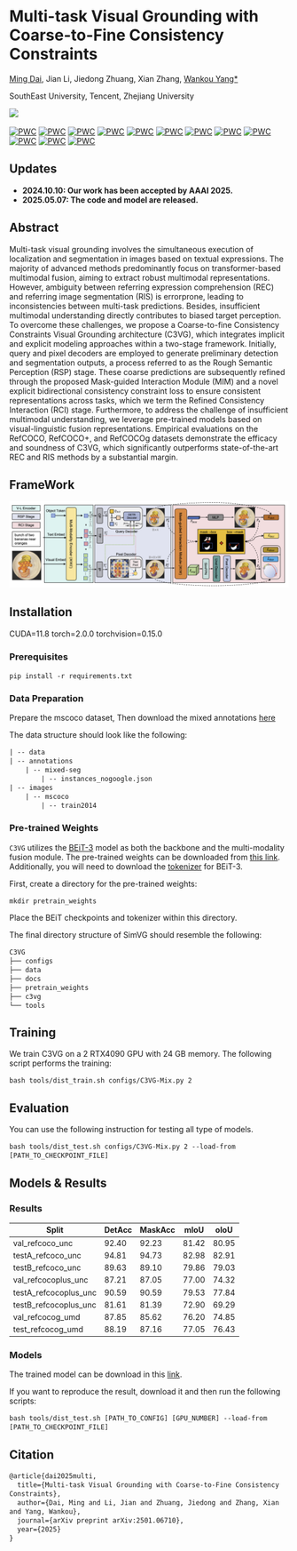 # Multi-task Visual Grounding with Coarse-to-Fine Consistency Constraints

[Ming Dai](https://dmmm1997.github.io/), Jian Li, Jiedong Zhuang, Xian Zhang, [Wankou Yang*](https://automation.seu.edu.cn/ywk/main.psp)

SouthEast University, Tencent, Zhejiang University

<a href='https://arxiv.org/pdf/2501.06710'><img src='https://img.shields.io/badge/ArXiv-2501.06710-red'></a>

[![PWC](https://img.shields.io/endpoint.svg?url=https://paperswithcode.com/badge/multi-task-visual-grounding-with-coarse-to/referring-expression-comprehension-on-refcoco)](https://paperswithcode.com/sota/referring-expression-comprehension-on-refcoco?p=multi-task-visual-grounding-with-coarse-to)
[![PWC](https://img.shields.io/endpoint.svg?url=https://paperswithcode.com/badge/multi-task-visual-grounding-with-coarse-to/referring-expression-segmentation-on-refcoco-8)](https://paperswithcode.com/sota/referring-expression-segmentation-on-refcoco-8?p=multi-task-visual-grounding-with-coarse-to)
[![PWC](https://img.shields.io/endpoint.svg?url=https://paperswithcode.com/badge/multi-task-visual-grounding-with-coarse-to/referring-expression-segmentation-on-refcoco-9)](https://paperswithcode.com/sota/referring-expression-segmentation-on-refcoco-9?p=multi-task-visual-grounding-with-coarse-to)
[![PWC](https://img.shields.io/endpoint.svg?url=https://paperswithcode.com/badge/multi-task-visual-grounding-with-coarse-to/referring-expression-segmentation-on-refcoco-5)](https://paperswithcode.com/sota/referring-expression-segmentation-on-refcoco-5?p=multi-task-visual-grounding-with-coarse-to)
[![PWC](https://img.shields.io/endpoint.svg?url=https://paperswithcode.com/badge/multi-task-visual-grounding-with-coarse-to/referring-expression-segmentation-on-refcoco-3)](https://paperswithcode.com/sota/referring-expression-segmentation-on-refcoco-3?p=multi-task-visual-grounding-with-coarse-to)
[![PWC](https://img.shields.io/endpoint.svg?url=https://paperswithcode.com/badge/multi-task-visual-grounding-with-coarse-to/referring-expression-comprehension-on-refcoco-1)](https://paperswithcode.com/sota/referring-expression-comprehension-on-refcoco-1?p=multi-task-visual-grounding-with-coarse-to)
[![PWC](https://img.shields.io/endpoint.svg?url=https://paperswithcode.com/badge/multi-task-visual-grounding-with-coarse-to/referring-expression-segmentation-on-refcocog-1)](https://paperswithcode.com/sota/referring-expression-segmentation-on-refcocog-1?p=multi-task-visual-grounding-with-coarse-to)
[![PWC](https://img.shields.io/endpoint.svg?url=https://paperswithcode.com/badge/multi-task-visual-grounding-with-coarse-to/referring-expression-segmentation-on-refcoco-4)](https://paperswithcode.com/sota/referring-expression-segmentation-on-refcoco-4?p=multi-task-visual-grounding-with-coarse-to)
[![PWC](https://img.shields.io/endpoint.svg?url=https://paperswithcode.com/badge/multi-task-visual-grounding-with-coarse-to/referring-expression-comprehension-on-1)](https://paperswithcode.com/sota/referring-expression-comprehension-on-1?p=multi-task-visual-grounding-with-coarse-to)
[![PWC](https://img.shields.io/endpoint.svg?url=https://paperswithcode.com/badge/multi-task-visual-grounding-with-coarse-to/referring-expression-comprehension-on)](https://paperswithcode.com/sota/referring-expression-comprehension-on?p=multi-task-visual-grounding-with-coarse-to)
[![PWC](https://img.shields.io/endpoint.svg?url=https://paperswithcode.com/badge/multi-task-visual-grounding-with-coarse-to/referring-expression-segmentation-on-refcocog)](https://paperswithcode.com/sota/referring-expression-segmentation-on-refcocog?p=multi-task-visual-grounding-with-coarse-to)
[![PWC](https://img.shields.io/endpoint.svg?url=https://paperswithcode.com/badge/multi-task-visual-grounding-with-coarse-to/referring-expression-segmentation-on-refcoco)](https://paperswithcode.com/sota/referring-expression-segmentation-on-refcoco?p=multi-task-visual-grounding-with-coarse-to)


## Updates

- **2024.10.10: Our work has been accepted by AAAI 2025.**
- **2025.05.07: The code and model are released.**

## Abstract

Multi-task visual grounding involves the simultaneous execution of localization and segmentation in images based on textual expressions. The majority of advanced methods predominantly focus on transformer-based multimodal fusion, aiming to extract robust multimodal representations. However, ambiguity between referring expression comprehension (REC) and referring image segmentation (RIS) is errorprone, leading to inconsistencies between multi-task predictions. Besides, insufficient multimodal understanding directly contributes to biased target perception. To overcome these challenges, we propose a Coarse-to-fine Consistency Constraints Visual Grounding architecture (C3VG), which integrates implicit and explicit modeling approaches within a two-stage framework. Initially, query and pixel decoders are employed to generate preliminary detection and segmentation outputs, a process referred to as the Rough Semantic Perception (RSP) stage. These coarse predictions are subsequently refined through the proposed Mask-guided Interaction Module (MIM) and a novel explicit bidirectional consistency constraint loss to ensure consistent representations across tasks, which we term the Refined Consistency Interaction (RCI) stage. Furthermore, to address the challenge of insufficient multimodal understanding, we leverage pre-trained models based on visual-linguistic fusion representations. Empirical evaluations on the RefCOCO, RefCOCO+, and RefCOCOg datasets demonstrate the efficacy and soundness of C3VG, which significantly outperforms state-of-the-art REC and RIS methods by a substantial margin.



## FrameWork

<!-- ![motivation](./docs/C3VG_model.png)   -->
![](./docs/C3VG_model.png)  
<!-- ![visualization](./docs/visualization/visualization.pdf) 
![visualization_GREC](./docs/visualization/visualization_grec.pdf) 
![heatmap](./docs/visualization/heatmap.pdf)  -->


## Installation

CUDA=11.8
torch=2.0.0
torchvision=0.15.0

### Prerequisites

```
pip install -r requirements.txt
```
<!-- Our code depends on parts of [detrex](https://detrex.readthedocs.io/en/latest/tutorials/Installation.html) and [detectron2](https://github.com/facebookresearch/detectron2), so you need to install and compile them.
```
python -m pip install 'git+https://github.com/facebookresearch/detectron2.git'
git clone https://github.com/IDEA-Research/detrex.git
cd detrex
git submodule init
git submodule update
pip install -e .
```
Then install C3VG package in editable mode:
```
pip install -e .
``` -->

### Data Preparation

Prepare the mscoco dataset, Then download the mixed annotations [here](https://seunic-my.sharepoint.cn/:u:/g/personal/230238525_seu_edu_cn/EaP-0gzxQshOsku-0Q2bTZYBTxg-F3kWl7-nGQtEAOOmxg?e=a94SbX)

The data structure should look like the following:
```
| -- data
| -- annotations
    | -- mixed-seg
        | -- instances_nogoogle.json
| -- images
    | -- mscoco
        | -- train2014
```

### Pre-trained Weights

`C3VG` utilizes the [BEiT-3](https://github.com/microsoft/unilm/blob/master/beit3/README.md) model as both the backbone and the multi-modality fusion module. The pre-trained weights can be downloaded from [this link](https://github.com/microsoft/unilm/blob/master/beit3/README.md#download-checkpoints). Additionally, you will need to download the [tokenizer](https://github.com/microsoft/unilm/blob/master/beit3/README.md#text-tokenizer) for BEiT-3.

First, create a directory for the pre-trained weights:

```
mkdir pretrain_weights
```
Place the BEiT checkpoints and tokenizer within this directory.

The final directory structure of SimVG should resemble the following:
```
C3VG
├── configs
├── data
├── docs
├── pretrain_weights
├── c3vg
└── tools
```

## Training

We train C3VG on a 2 RTX4090 GPU with 24 GB memory. The following script performs the training:

```
bash tools/dist_train.sh configs/C3VG-Mix.py 2
```

## Evaluation

You can use the following instruction for testing all type of models.

```
bash tools/dist_test.sh configs/C3VG-Mix.py 2 --load-from [PATH_TO_CHECKPOINT_FILE]
```

## Models & Results

### Results

| Split                  | DetAcc | MaskAcc | mIoU  | oIoU  |
|------------------------|--------|---------|-------|-------|
| val_refcoco_unc        | 92.40  | 92.23   | 81.42 | 80.95 |
| testA_refcoco_unc      | 94.81  | 94.73   | 82.98 | 82.91 |
| testB_refcoco_unc      | 89.63  | 89.10   | 79.86 | 79.03 |
| val_refcocoplus_unc    | 87.21  | 87.05   | 77.00 | 74.32 |
| testA_refcocoplus_unc  | 90.59  | 90.59   | 79.53 | 77.84 |
| testB_refcocoplus_unc  | 81.61  | 81.39   | 72.90 | 69.29 |
| val_refcocog_umd       | 87.85  | 85.62   | 76.20 | 74.85 |
| test_refcocog_umd      | 88.19  | 87.16   | 77.05 | 76.43 |

### Models

The trained model can be download in this [link](https://seunic-my.sharepoint.cn/:u:/g/personal/230238525_seu_edu_cn/EbPvuyIkmixInc18SXSPxawBxlaiys343wTPtM28vCXhsQ?e=47Iw5Z).

If you want to reproduce the result, download it and then run the following scripts:
```
bash tools/dist_test.sh [PATH_TO_CONFIG] [GPU_NUMBER] --load-from [PATH_TO_CHECKPOINT_FILE]
```


## Citation

```
@article{dai2025multi,
  title={Multi-task Visual Grounding with Coarse-to-Fine Consistency Constraints},
  author={Dai, Ming and Li, Jian and Zhuang, Jiedong and Zhang, Xian and Yang, Wankou},
  journal={arXiv preprint arXiv:2501.06710},
  year={2025}
}
```
